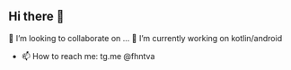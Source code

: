 ## Hi there 👋
👯 I’m looking to collaborate on ...
🔭 I’m currently working on kotlin/android
- 📫 How to reach me: tg.me @fhntva
<!--
**VladWhite22/VladWhite22** is a ✨ _special_ ✨ repository because its `README.md` (this file) appears on your GitHub profile.

Here are some ideas to get you started:

- 🔭 I’m currently working on ...
- 🌱 I’m currently learning ...
- 👯 I’m looking to collaborate on ...
- 🤔 I’m looking for help with ...
- 💬 Ask me about ...
- 📫 How to reach me: ...
- 😄 Pronouns: ...
- ⚡ Fun fact: ...
-->
